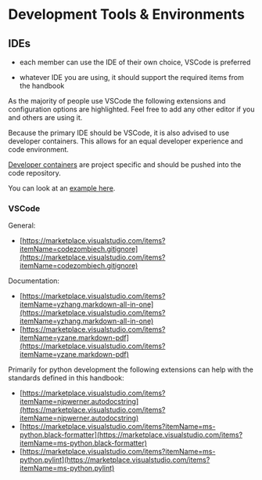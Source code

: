 
# Development Tools & Environments

## IDEs

- each member can use the IDE of their own choice, VSCode is preferred

- whatever IDE you are using, it should support the required items from the handbook

As the majority of people use VSCode the following extensions and configuration options are highlighted. Feel free to add any other editor if you and others are using it.

Because the primary IDE should be VSCode, it is also advised to use developer containers. 
This allows for an equal developer experience and code environment. 

[Developer containers](https://code.visualstudio.com/docs/devcontainers/containers) are project specific and should be pushed into the code repository. 

You can look at an [example here](examples/developer_container/README.md).


### VSCode

General:

- [https://marketplace.visualstudio.com/items?itemName=codezombiech.gitignore](https://marketplace.visualstudio.com/items?itemName=codezombiech.gitignore)

Documentation:

- [https://marketplace.visualstudio.com/items?itemName=yzhang.markdown-all-in-one](https://marketplace.visualstudio.com/items?itemName=yzhang.markdown-all-in-one)
- [https://marketplace.visualstudio.com/items?itemName=yzane.markdown-pdf](https://marketplace.visualstudio.com/items?itemName=yzane.markdown-pdf)

Primarily for python development the following extensions can help with the standards defined in this handbook:

- [https://marketplace.visualstudio.com/items?itemName=njpwerner.autodocstring](https://marketplace.visualstudio.com/items?itemName=njpwerner.autodocstring)
- [https://marketplace.visualstudio.com/items?itemName=ms-python.black-formatter](https://marketplace.visualstudio.com/items?itemName=ms-python.black-formatter)
- [https://marketplace.visualstudio.com/items?itemName=ms-python.pylint](https://marketplace.visualstudio.com/items?itemName=ms-python.pylint)

